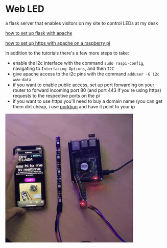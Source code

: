 # Web LED
a flask server that enables visitors on my site to control LEDs at my desk

[how to set up flask with apache](https://www.bogotobogo.com/python/Flask/Python_Flask_HelloWorld_App_with_Apache_WSGI_Ubuntu14.php)

[how to set up https with apache on a raspberry pi](https://pimylifeup.com/raspberry-pi-ssl-lets-encrypt/)

in addition to the tutorials there's a few more steps to take:
- enable the i2c interface with the command `sudo raspi-config`, navigating to `Interfacing Options`, and then `I2C`
- give apache access to the i2c pins with the command `adduser -G i2c www-data`
- if you want to enable public access, set up port forwarding on your router to forward incoming port 80 (and port 443 if you're using https) requests to the respective ports on the pi 
- if you want to use https you'll need to buy a domain name (you can get them dirt cheap, i use [porkbun](https://porkbun.com) and have it point to your ip

![img](https://github.com/avelaga/webLed/blob/master/webLed.gif)
